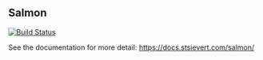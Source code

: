 ## Salmon
[![Build Status](https://travis-ci.com/stsievert/salmon.svg?branch=master)](https://travis-ci.com/stsievert/salmon)

See the documentation for more detail: https://docs.stsievert.com/salmon/
